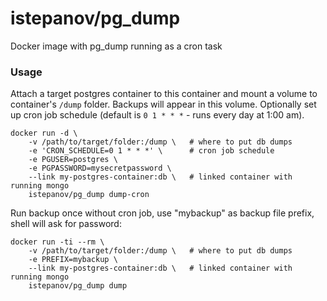 istepanov/pg_dump
================

Docker image with pg_dump running as a cron task

### Usage

Attach a target postgres container to this container and mount a volume to container's `/dump` folder. Backups will appear in this volume. Optionally set up cron job schedule (default is `0 1 * * *` - runs every day at 1:00 am).

    docker run -d \
        -v /path/to/target/folder:/dump \   # where to put db dumps
        -e 'CRON_SCHEDULE=0 1 * * *' \      # cron job schedule
        -e PGUSER=postgres \
        -e PGPASSWORD=mysecretpassword \
        --link my-postgres-container:db \   # linked container with running mongo
        istepanov/pg_dump dump-cron

Run backup once without cron job, use "mybackup" as backup file prefix, shell will ask for password:

    docker run -ti --rm \
        -v /path/to/target/folder:/dump \   # where to put db dumps
        -e PREFIX=mybackup \
        --link my-postgres-container:db \   # linked container with running mongo
        istepanov/pg_dump dump
